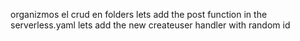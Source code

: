 organizmos el crud en folders
lets add the post function in the serverless.yaml
lets add the new createuser handler with random id